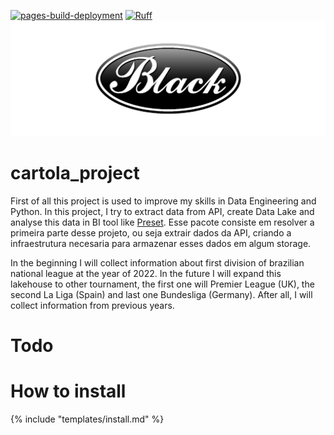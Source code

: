 [![pages-build-deployment](https://github.com/GMizuno/cartola_project/actions/workflows/pages/pages-build-deployment/badge.svg)](https://github.com/GMizuno/cartola_project/actions/workflows/pages/pages-build-deployment)
[![Ruff](https://img.shields.io/endpoint?url=https://raw.githubusercontent.com/charliermarsh/ruff/main/assets/badge/v1.json)](https://github.com/charliermarsh/ruff)
[![Black Logo](https://raw.githubusercontent.com/psf/black/main/docs/_static/logo2-readme.png)](https://black.readthedocs.io/en/stable/)

# cartola_project

First of all this project is used to improve my skills in Data Engineering and Python. In this project, I try to extract data
from API, create Data Lake and analyse this data in BI tool like [Preset](https://preset.io). 
Esse pacote consiste em resolver a primeira parte desse projeto, ou seja extrair dados da API, criando a infraestrutura necesaria para armazenar esses dados em algum storage.

In the beginning I will collect information about first division of brazilian national league at the year of 2022.
In the future I will expand this lakehouse to other tournament, the first one will Premier League (UK), the second La
Liga (Spain) and last one Bundesliga (Germany). After all, I will collect information from previous years.

# Todo

# How to install

{% include "templates/install.md" %}


